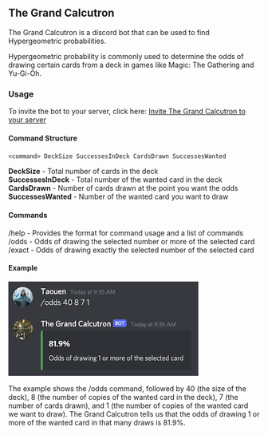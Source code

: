 ## The Grand Calcutron 

The Grand Calcutron is a discord bot that can be used to find Hypergeometric probabilities. 

Hypergeometric probability is commonly used to determine the odds of drawing certain cards from a deck in games like Magic: The Gathering and Yu-Gi-Oh.

### Usage

To invite the bot to your server, click here: [Invite The Grand Calcutron to your server](https://discord.com/api/oauth2/authorize?client_id=867235663119646731&permissions=2148002880&scope=bot)

#### Command Structure

`<command> DeckSize SuccessesInDeck CardsDrawn SuccessesWanted`

**DeckSize** - Total number of cards in the deck  
**SuccessesInDeck** - Total number of the wanted card in the deck  
**CardsDrawn** - Number of cards drawn at the point you want the odds  
**SuccessesWanted** - Number of the wanted card you want to draw  

#### Commands

/help - Provides the format for command usage and a list of commands  
/odds - Odds of drawing the selected number or more of the selected card  
/exact - Odds of drawing exactly the selected number of the selected card

#### Example

![Example of Odds command on Discord](/assets/example1.png)

The example shows the /odds command, followed by 40 (the size of the deck), 8 (the number of copies of the wanted card in the deck), 7 (the number of cards drawn), and 1 (the number of copies of the wanted card we want to draw). The Grand Calcutron tells us that the odds of drawing 1 or more of the wanted card in that many draws is 81.9%.